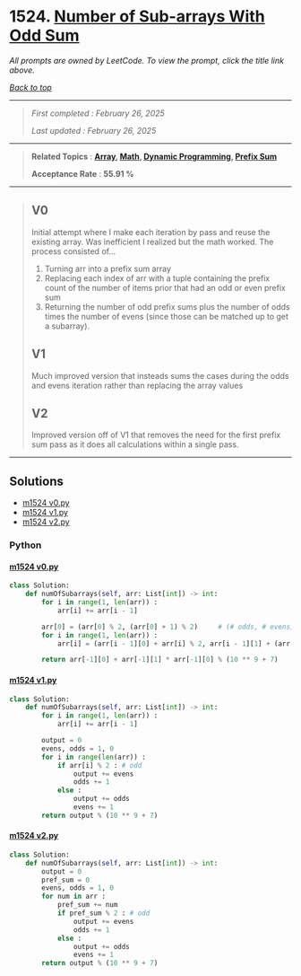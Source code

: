 # 1524. [Number of Sub-arrays With Odd Sum](<https://leetcode.com/problems/number-of-sub-arrays-with-odd-sum>)

*All prompts are owned by LeetCode. To view the prompt, click the title link above.*

*[Back to top](<../README.md>)*

------

> *First completed : February 26, 2025*
>
> *Last updated : February 26, 2025*

------

> **Related Topics** : **[Array](<by_topic/Array.md>), [Math](<by_topic/Math.md>), [Dynamic Programming](<by_topic/Dynamic Programming.md>), [Prefix Sum](<by_topic/Prefix Sum.md>)**
>
> **Acceptance Rate** : **55.91 %**

------

> ## V0
> 
> Initial attempt where I make each iteration by pass and reuse the existing array. Was inefficient I realized but the math worked. The process consisted of...
> 
> 1. Turning arr into a prefix sum array
> 2. Replacing each index of arr with a tuple containing the prefix count of the number of items prior that had an odd or even prefix sum
> 3. Returning the number of odd prefix sums plus the number of odds times the number of evens (since those can be matched up to get a subarray).
> 
> ## V1
> 
> Much improved version that insteads sums the cases during the odds and evens iteration rather than replacing the array values
> 
> ## V2
> 
> Improved version off of V1 that removes the need for the first prefix sum pass as it does all calculations within a single pass.
> 

------

## Solutions

- [m1524 v0.py](<../my-submissions/m1524 v0.py>)
- [m1524 v1.py](<../my-submissions/m1524 v1.py>)
- [m1524 v2.py](<../my-submissions/m1524 v2.py>)
### Python
#### [m1524 v0.py](<../my-submissions/m1524 v0.py>)
```Python
class Solution:
    def numOfSubarrays(self, arr: List[int]) -> int:
        for i in range(1, len(arr)) :
            arr[i] += arr[i - 1]

        arr[0] = (arr[0] % 2, (arr[0] + 1) % 2)     # (# odds, # evens)
        for i in range(1, len(arr)) :
            arr[i] = (arr[i - 1][0] + arr[i] % 2, arr[i - 1][1] + (arr[i] + 1) % 2)

        return arr[-1][0] + arr[-1][1] * arr[-1][0] % (10 ** 9 + 7)
```

#### [m1524 v1.py](<../my-submissions/m1524 v1.py>)
```Python
class Solution:
    def numOfSubarrays(self, arr: List[int]) -> int:
        for i in range(1, len(arr)) :
            arr[i] += arr[i - 1]

        output = 0
        evens, odds = 1, 0
        for i in range(len(arr)) :
            if arr[i] % 2 : # odd
                output += evens
                odds += 1
            else :
                output += odds
                evens += 1
        return output % (10 ** 9 + 7)

```

#### [m1524 v2.py](<../my-submissions/m1524 v2.py>)
```Python
class Solution:
    def numOfSubarrays(self, arr: List[int]) -> int:
        output = 0
        pref_sum = 0
        evens, odds = 1, 0
        for num in arr :
            pref_sum += num
            if pref_sum % 2 : # odd
                output += evens
                odds += 1
            else :
                output += odds
                evens += 1
        return output % (10 ** 9 + 7)

```

